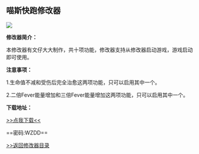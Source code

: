 ## 喵斯快跑修改器

![](/images/Trainer/MuseDash.jpg)

**修改器简介：**

本修改器有文仔大大制作，共十项功能，修改器支持从修改器启动游戏，游戏启动即可使用。

**注意事项：**

1.生命值不减和受伤后完全治愈这两项功能，只可以启用其中一个。

2.二倍Fever能量增加和三倍Fever能量增加这两项功能，只可以启用其中一个。

**下载地址：**

[>>点我下载<<](https://rcspojie.lanzoue.com/b028hqacb)

==密码:WZDD==



[>>返回修改器目录](/GameTrainer/README)